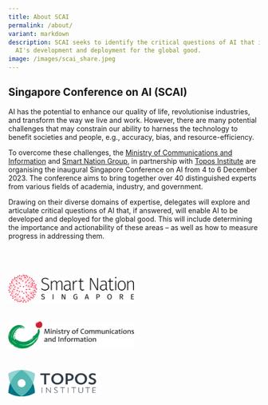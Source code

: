 ```yaml
---
title: About SCAI
permalink: /about/
variant: markdown
description: SCAI seeks to identify the critical questions of AI that impede
  AI's development and deployment for the global good.
image: /images/scai_share.jpeg
---
```

## Singapore Conference on AI (SCAI)

AI has the potential to enhance our quality of life, revolutionise industries, and transform the way we live and work. However, there are many potential challenges that may constrain our ability to harness the technology to benefit societies and people, e.g., accuracy, bias, and resource-efficiency. 

To overcome these challenges, the [Ministry of Communications and Information](https://mci.gov.sg/) and [Smart Nation Group](https://smartnation.gov.sg/), in partnership with [Topos Institute](https://topos.institute/) are organising the inaugural Singapore Conference on AI from 4 to 6 December 2023. The conference aims to bring together over 40 distinguished experts from various fields of academia, industry, and government.

Drawing on their diverse domains of expertise, delegates will explore and articulate critical questions of AI that, if answered, will enable AI to be developed and deployed for the global good. This will include determining the importance and actionability of these areas – as well as how to measure progress in addressing them.

<div style="padding: 25px 0px 0px 0px;"></div>

<div style="width:50%; padding: 30px 0px 20px 0px;"><a href="https://www.smartnation.gov.sg/" target="new"><img src="/images/Logos/sng_logo.png" alt="Smart Nation Group"></a></div>
	
<div style="width:50%; padding: 15px 0px 15px 0px;"><a href="https://www.mci.gov.sg/" target="new"><img src="/images/Logos/mci_logo.png" alt="Smart Nation Group"></a></div>

<div style="width:35%; padding: 25px 0px 20px 0px;"><a href="https://topos.institute/" target="new"><img src="/images/Logos/topos_logo.png" alt="Smart Nation Group"></a></div>

<div style="padding: 25px 0px 0px 0px;"></div>